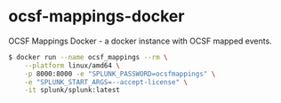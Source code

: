 # ocsf-mappings-docker
OCSF Mappings Docker - a docker instance with OCSF mapped events.

```sh
$ docker run --name ocsf_mappings --rm \
	--platform linux/amd64 \
	-p 8000:8000 -e "SPLUNK_PASSWORD=ocsfmappings" \
	-e "SPLUNK_START_ARGS=--accept-license" \
	-it splunk/splunk:latest
```